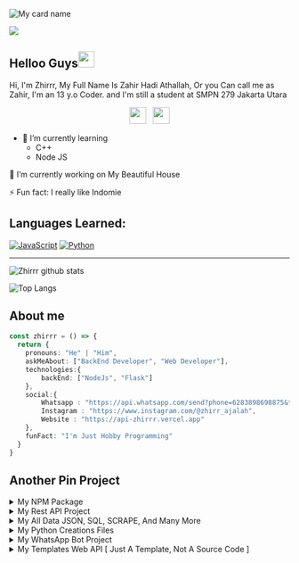 ![My card name](https://cardivo.vercel.app/api?name=Zhirrr&description=Hi,%20i%27m%20a%20back%20end%20web%20developer%20and%20i%27m%2013%20y.o.%20Nice%20to%20meet%20you%20%F0%9F%91%8B&image=https://avatars.githubusercontent.com/u/75620279?v=4&backgroundColor=%23ecf0f1&instagram=zhirr_ajalah&linkedin=Zhirrr&github=Zhirrr&twitter=Zhirrr&pattern=leaf&colorPattern=%23eaeaea)

![](https://visitor-badge.glitch.me/badge?page_id=Zhirrr)

## Helloo Guys<img src="https://github.com/TheDudeThatCode/TheDudeThatCode/blob/master/Assets/Hi.gif" width="29px">
Hi, I'm Zhirrr, My Full Name Is Zahir Hadi Athallah, Or you Can call me as Zahir, I'm an 13 y.o Coder. and I'm still a student at SMPN 279 Jakarta Utara
<br>
<p align='center'>
   <a href="https://wa.me/6283898698875"><img height="30" src="https://c.top4top.io/p_1837yybbf0.jpeg"></a>&nbsp;&nbsp;
   <a href="https://instagram.com/zhirr_ajalah"><img height="30" src="https://raw.githubusercontent.com/TobyG74/TobyG74/main/instagram.jpg"></a>
</P>

- 🌱 I’m currently learning
  - C++
  - Node JS
 
 🔭 I’m currently working on My Beautiful House
 
 ⚡ Fun fact: I really like Indomie

## Languages Learned:
[![JavaScript](https://img.shields.io/badge/JavaScript-yellow?style=for-the-badge&logo=javascript&logoColor=white&labelColor=101010)]()
[![Python](https://img.shields.io/badge/Python-00BCD4?style=for-the-badge&logo=python&logoColor=white&labelColor=101010)]()

___

![Zhirrr github stats](https://github-readme-stats.vercel.app/api?username=Zhirrr&show_icons=true&theme=tokyonight)

![Top Langs](https://github-readme-stats.vercel.app/api/top-langs/?username=Zhirrr&hide=css,html&theme=tokyonight)

## About me
```ts
const zhirrr = () => {
  return {
    pronouns: "He" | "Him",
    askMeAbout: ["BackEnd Developer", "Web Developer"],
    technologies:{
        backEnd: ["NodeJs", "Flask"]
    },
    social:{
        Whatsapp : "https://api.whatsapp.com/send?phone=6283898698875&text=Halo+Zahir",
        Instagram : "https://www.instagram.com/@zhirr_ajalah",
        Website : "https://api-zhirrr.vercel.app"
    },
    funFact: "I'm Just Hobby Programming"
  }
}
```

## Another Pin Project

<details>
  <summary>My NPM Package</summary>
  <a href="https://github.com/zhirrr/KBBI-Api-Package">
    <img src="https://github-readme-stats.vercel.app/api/pin/?username=Zhirrr&repo=KBBI-Api-Package">
  </a>
</details>
<details>
  <summary>My Rest API Project</summary>
  <a href="https://github.com/zhirrr/islamic-rest-api-indonesian">
    <img src="https://github-readme-stats.vercel.app/api/pin/?username=Zhirrr&repo=islamic-rest-api-indonesian">
  </a>
  <a href="https://github.com/zhirrr/wallpaper-rest-api-indonesia">
    <img src="https://github-readme-stats.vercel.app/api/pin/?username=zhirrr&repo=wallpaper-rest-api-indonesia">
  </a>
  <a href="https://github.com/zhirrr/kisahnabi-rest-api-indonesia">
    <img src="https://github-readme-stats.vercel.app/api/pin/?username=Zhirrr&repo=kisahnabi-rest-api-indonesia">
  </a>
 <a href="https://github.com/zhirrr/ceramah-rest-api-indonesia">
    <img src="https://github-readme-stats.vercel.app/api/pin/?username=Zhirrr&repo=ceramah-rest-api-indonesia">
  </a>
   <a href="https://github.com/zhirrr/KBBI-api">
    <img src="https://github-readme-stats.vercel.app/api/pin/?username=Zhirrr&repo=KBBI-api">
  </a>
    <a href="https://github.com/zhirrr/Sosmed-Api">
    <img src="https://github-readme-stats.vercel.app/api/pin/?username=Zhirrr&repo=Sosmed-Api">
  </a>
   <a href="https://github.com/zhirrr/gempa-rest-api">
    <img src="https://github-readme-stats.vercel.app/api/pin/?username=Zhirrr&repo=gempa-rest-api">
  </a>
</details>
<details>
 <summary>My All Data JSON, SQL, SCRAPE, And Many More</summary>
  <a href="https://github.com/zhirrr/My-SQL-Results">
    <img src="https://github-readme-stats.vercel.app/api/pin/?username=Zhirrr&repo=My-SQL-Results">
  </a>
</details>
<details>
 <summary>My Python Creations Files</summary>
  <a href="https://github.com/zhirrr/My-Python-Creations">
    <img src="https://github-readme-stats.vercel.app/api/pin/?username=Zhirrr&repo=My-Python-Creations">
  </a>
</details>
<details>
  <summary>My WhatsApp Bot Project</summary>
  <a href="https://github.com/zhirrr/botwa">
    <img src="https://github-readme-stats.vercel.app/api/pin/?username=Zhirrr&repo=botwa">
  </a>
</details>
<details>
  <summary>My Templates Web API [ Just A Template, Not A Source Code ]</summary>
  <a href="https://github.com/zhirrr/My-Rest-Api">
    <img src="https://github-readme-stats.vercel.app/api/pin/?username=Zhirrr&repo=My-Rest-Api">
  </a>
</details>
<!--

**Zhirrr/Zhirrr** is a ✨ _special_ ✨ repository because its `README.md` (this file) appears on your GitHub profile.














